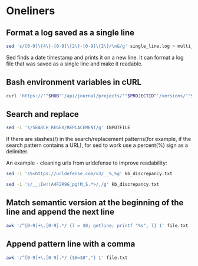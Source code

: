 # Oneliners

## Format a log saved as a single line
```bash
sed 's/[0-9]\{4\}-[0-9]\{2\}-[0-9]\{2\}/\n&/g' single_line.log > multi_line.log
```

Sed finds a date timestamp and prints it on a new line. It can format a log file that was saved as a single line and make it readable.

## Bash environment variables in cURL

```bash
curl 'https://'"$HUB"'/api/journal/projects/'"$PROJECTID"'/versions/'"$VERSIONID"'?offset=0&limit=50&sort=timestamp%20DESC'  -H 'Cookie: AUTHORIZATION_BEARER='"$AUTHORIZATION_BEARER" | jq | less
```

## Search and replace

```bash
sed -i 's/SEARCH_REGEX/REPLACEMENT/g' INPUTFILE
```

If there are slashes(/) in the search/replacement patterns(for example, if the search pattern contains a URL), for sed to work use a percent(%) sign as a delimiter.

An example - cleaning urls from urldefense to improve readability:

```bash
sed -i 's%<https://urldefense.com/v3/__%,%g' kb_discrepancy.txt
```



```bash
sed -i 's/__;Iw!!A4F2R9G_pg!M_S.*>/,/g' kb_discrepancy.txt
```


## Match semantic version at the beginning of the line and append the next line

```bash
awk '/^[0-9]+\.[0-9].*/ {l = $0; getline; printf "%s", l} 1' file.txt
```

## Append pattern line with a comma

```bash
awk '/^[0-9]+\.[0-9].*/ {$0=$0","} 1' file.txt
```
